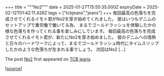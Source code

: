 +++
title = """No2"""
date = 2025-01-27T15:55:35.000Z
expiryDate = 2025-02-12T01:42:11.428Z
tags = ["tcbjeans","jeans"]
+++
毎回最高の色落ちを完成させてくれるイモト君がNo2を穿き始めてくれました。 彼はいつもデニムのセットアップで重労働で働いてる為、 まるでゴールドラッシュを体験したかの様な色落ちを作ってくれる事を楽しみにしています。 毎回最高の色落ちを完成させてくれるイモト君が、新たにNo2を穿き始めました。 彼のデニムへの情熱と日々のハードワークによって、まるでゴールドラッシュ時代にタイムスリップしたかのような色落ちが生まれる事でしょう。 次回はNo2 \[…\]

The post [No2](http://tcbjeans.com/2025/01/28/50999) first appeared on [TCB jeans](http://tcbjeans.com).

[[source]](http://tcbjeans.com/2025/01/28/50999)
